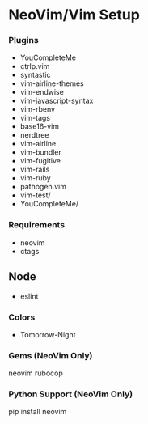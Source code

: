 # NeoVim/Vim Setup

### Plugins
* YouCompleteMe		
* ctrlp.vim		
* syntastic		
* vim-airline-themes	
* vim-endwise		
* vim-javascript-syntax	
* vim-rbenv		
* vim-tags
* base16-vim		
* nerdtree		
* vim-airline		
* vim-bundler		
* vim-fugitive		
* vim-rails		
* vim-ruby
* pathogen.vim
* vim-test/
* YouCompleteMe/

### Requirements
* neovim
* ctags

## Node
* eslint

### Colors
* Tomorrow-Night

### Gems (NeoVim Only)
neovim
rubocop

### Python Support (NeoVim Only)
pip install neovim
